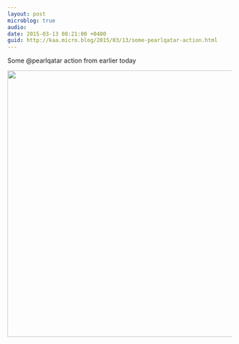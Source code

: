 ```yaml
---
layout: post
microblog: true
audio: 
date: 2015-03-13 08:21:00 +0400
guid: http://kaa.micro.blog/2015/03/13/some-pearlqatar-action.html
---
```

Some @pearlqatar action from earlier today

<img src="https://micro.kaa.bz/uploads/2018/7e64f8accc.jpg" width="600" height="600" />
